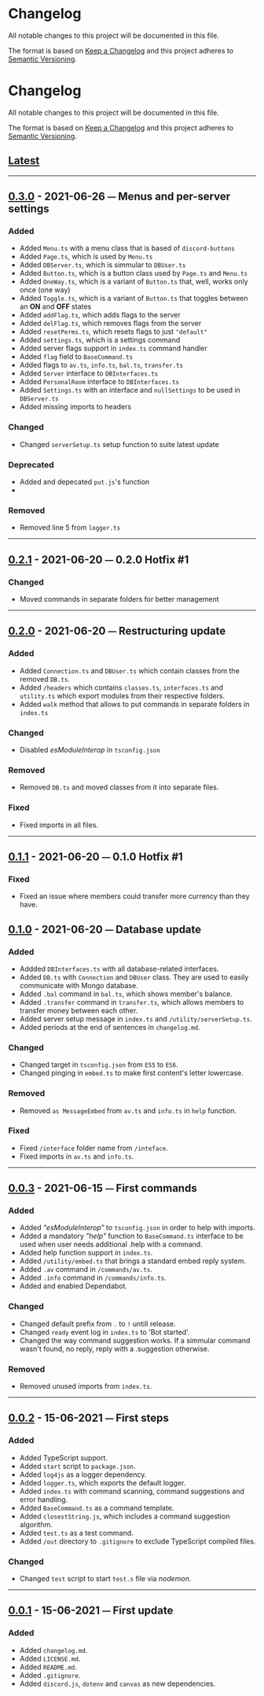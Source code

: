 # Changelog
All notable changes to this project will be documented in this file.

The format is based on [Keep a Changelog](https://keepachangelog.com/) and this project adheres to [Semantic Versioning](https://semver.org/).

# Changelog
All notable changes to this project will be documented in this file.

The format is based on [Keep a Changelog][Keep a Changelog] and this project adheres to [Semantic Versioning][Semantic Versioning].

## [Latest]
---
## [0.3.0] - 2021-06-26 ⏤ Menus and per-server settings

### Added
- Added `Menu.ts` with a menu class that is based of `discord-buttons`
- Added `Page.ts`, which is used by `Menu.ts`
- Added `DBServer.ts`, which is simmular to `DBUser.ts`
- Added `Button.ts`, which is a button class used by `Page.ts` and `Menu.ts`
- Added `OneWay.ts`, which is a variant of `Button.ts` that, well, works only once (one way)
- Added `Toggle.ts`, which is a variant of `Button.ts` that toggles between an **ON** and **OFF** states
- Added `addFlag.ts`, which adds flags to the server
- Added `delFlag.ts`, which removes flags from the server
- Added `resetPerms.ts`, which resets flags to just `"default"`
- Added `settings.ts`, which is a settings command
- Added server flags support in `index.ts` command handler
- Added `flag` field to `BaseCommand.ts`
- Added flags to `av.ts`, `info.ts`, `bal.ts`, `transfer.ts`
- Added `Server` interface to `DBInterfaces.ts`
- Added `PersonalRoom` interface to `DBInterfaces.ts`
- Added `Settings.ts` with an interface and `nullSettings` to be used in `DBServer.ts`
- Added missing imports to headers

### Changed
- Changed `serverSetup.ts` setup function to suite latest update

### Deprecated
- Added and depecated `put.js`'s function
- 
### Removed
- Removed line 5 from `logger.ts`

---
## [0.2.1] - 2021-06-20 ⏤ 0.2.0 Hotfix #1

### Changed
  - Moved commands in separate folders for better management

---
## [0.2.0] - 2021-06-20 ⏤ Restructuring update

### Added
  - Added `Connection.ts` and `DBUser.ts` which contain classes from the removed `DB.ts`.
  - Added `/headers` which contains `classes.ts`, `interfaces.ts` and `utility.ts` which export modules from their respective folders.
  - Added `walk` method that allows to put commands in separate folders in `index.ts`
### Changed
  - Disabled *esModuleInterop* in `tsconfig.json`
### Removed
  - Removed `DB.ts` and moved classes from it into separate files.
### Fixed
  - Fixed imports in all files.
---
## [0.1.1] - 2021-06-20 ⏤ 0.1.0 Hotfix #1

### Fixed
  - Fixed an issue where members could transfer more currency than they have.
## [0.1.0] - 2021-06-20 ⏤ Database update
### Added
  - Addded `DBInterfaces.ts` with all database-related interfaces.
  - Added `DB.ts` with `Connection` and `DBUser` class. They are used to easily communicate with Mongo database.
  - Added `.bal` command in `bal.ts`, which shows member's balance.
  - Added `.transfer` command in `transfer.ts`, which allows members to transfer money between each other.
  - Added server setup message in `index.ts` and `/utility/serverSetup.ts`.
  - Added periods at the end of sentences in `changelog.md`.
### Changed
  - Changed target in `tsconfig.json` from `ES5` to `ES6`.
  - Changed pinging in `embed.ts` to make first content's letter lowercase.
### Removed
  - Removed `as MessageEmbed` from `av.ts` and `info.ts` in `help` function.
### Fixed
  - Fixed `/interface` folder name from `/inteface`.
  - Fixed imports in `av.ts` and `info.ts`.

---
## [0.0.3] - 2021-06-15 ⏤ First commands

### Added
  - Added *"esModuleInterop"* to `tsconfig.json` in order to help with imports.
  - Added a mandatory *"help"* function to `BaseCommand.ts` interface to be used when user needs additional .help with a command.
  - Added help function support in `index.ts`.
  - Added `/utility/embed.ts` that brings a standard embed reply system.
  - Added `.av` command in `/commands/av.ts`.
  - Added `.info` command in `/commands/info.ts`.
  - Added and enabled Dependabot.

### Changed
 - Changed default prefix from `.` to `!` untill release.
 - Changed `ready` event log in `index.ts` to 'Bot started'.
 - Changed the way command suggestion works. If a simmular command wasn't found, no reply, reply with a .suggestion otherwise.

### Removed
  - Removed unused imports from `index.ts`.
---
## [0.0.2] - 15-06-2021 ⏤ First steps

### Added
  - Added TypeScript support.
  - Added `start` script to `package.json`.
  - Added `log4js` as a logger dependency.
  - Added `logger.ts`, which exports the default logger.
  - Added `index.ts` with command scanning, command suggestions and error handling.
  - Added `BaseCommand.ts` as a command template.
  - Added `closestString.js`, which includes a command suggestion algorithm.
  - Added `test.ts` as a test command.
  - Added `/out` directory to `.gitignore` to exclude TypeScript compiled files.
### Changed
  - Changed `test` script to start `test.s` file via *nodemon*.
---
## [0.0.1] - 15-06-2021 ⏤ First update

### Added
  - Added `changelog.md`.
  - Added `LICENSE.md`.
  - Added `README.md`.
  - Added `.gitignore`.
  - Added `discord.js`, `dotenv` and `canvas` as new dependencies.


<!-- Links -->
[Keep a Changelog]: https://keepachangelog.com/
[Semantic Versioning]: https://semver.org/

<!-- Versions -->
[Latest]: https://github.com/da-the-dev/motodori-2.0/compare/v0.3.0..HEAD
[0.3.0]: https://github.com/da-the-dev/motodori-2.0/compare/v0.2.1..v0.3.0
[0.2.1]: https://github.com/da-the-dev/motodori-2.0/compare/v0.2.0..v0.2.1
[0.2.0]: https://github.com/da-the-dev/motodori-2.0/compare/v0.1.1..v0.2.0
[0.1.1]: https://github.com/da-the-dev/motodori-2.0/compare/v0.1.0..v0.1.1
[0.1.0]: https://github.com/da-the-dev/motodori-2.0/compare/v0.0.3..v0.1.0
[0.0.3]: https://github.com/da-the-dev/motodori-2.0/compare/v0.0.2..v0.0.3
[0.0.2]: https://github.com/da-the-dev/motodori-2.0/compare/0.0.2...0.0.1
[0.0.1]: https://github.com/da-the-dev/motodori-2.0/releases/v0.0.1
